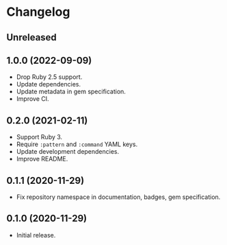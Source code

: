 # Changelog

## Unreleased

## 1.0.0 (2022-09-09)

*   Drop Ruby 2.5 support.
*   Update dependencies.
*   Update metadata in gem specification.
*   Improve CI.

## 0.2.0 (2021-02-11)

*   Support Ruby 3.
*   Require `:pattern` and `:command` YAML keys.
*   Update development dependencies.
*   Improve README.

## 0.1.1 (2020-11-29)

*   Fix repository namespace in documentation, badges, gem specification.

## 0.1.0 (2020-11-29)

*   Initial release.
